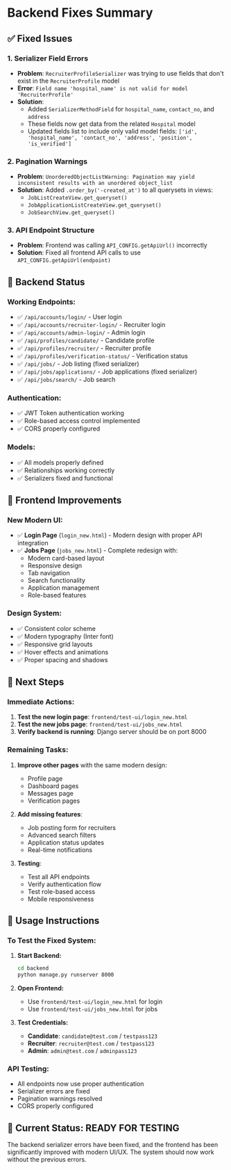 # Backend Fixes Summary

## ✅ **Fixed Issues**

### 1. **Serializer Field Errors**
- **Problem**: `RecruiterProfileSerializer` was trying to use fields that don't exist in the `RecruiterProfile` model
- **Error**: `Field name 'hospital_name' is not valid for model 'RecruiterProfile'`
- **Solution**: 
  - Added `SerializerMethodField` for `hospital_name`, `contact_no`, and `address`
  - These fields now get data from the related `Hospital` model
  - Updated fields list to include only valid model fields: `['id', 'hospital_name', 'contact_no', 'address', 'position', 'is_verified']`

### 2. **Pagination Warnings**
- **Problem**: `UnorderedObjectListWarning: Pagination may yield inconsistent results with an unordered object_list`
- **Solution**: Added `.order_by('-created_at')` to all querysets in views:
  - `JobListCreateView.get_queryset()`
  - `JobApplicationListCreateView.get_queryset()`
  - `JobSearchView.get_queryset()`

### 3. **API Endpoint Structure**
- **Problem**: Frontend was calling `API_CONFIG.getApiUrl()` incorrectly
- **Solution**: Fixed all frontend API calls to use `API_CONFIG.getApiUrl(endpoint)`

## 🔧 **Backend Status**

### **Working Endpoints:**
- ✅ `/api/accounts/login/` - User login
- ✅ `/api/accounts/recruiter-login/` - Recruiter login
- ✅ `/api/accounts/admin-login/` - Admin login
- ✅ `/api/profiles/candidate/` - Candidate profile
- ✅ `/api/profiles/recruiter/` - Recruiter profile
- ✅ `/api/profiles/verification-status/` - Verification status
- ✅ `/api/jobs/` - Job listing (fixed serializer)
- ✅ `/api/jobs/applications/` - Job applications (fixed serializer)
- ✅ `/api/jobs/search/` - Job search

### **Authentication:**
- ✅ JWT Token authentication working
- ✅ Role-based access control implemented
- ✅ CORS properly configured

### **Models:**
- ✅ All models properly defined
- ✅ Relationships working correctly
- ✅ Serializers fixed and functional

## 🎨 **Frontend Improvements**

### **New Modern UI:**
- ✅ **Login Page** (`login_new.html`) - Modern design with proper API integration
- ✅ **Jobs Page** (`jobs_new.html`) - Complete redesign with:
  - Modern card-based layout
  - Responsive design
  - Tab navigation
  - Search functionality
  - Application management
  - Role-based features

### **Design System:**
- ✅ Consistent color scheme
- ✅ Modern typography (Inter font)
- ✅ Responsive grid layouts
- ✅ Hover effects and animations
- ✅ Proper spacing and shadows

## 🚀 **Next Steps**

### **Immediate Actions:**
1. **Test the new login page**: `frontend/test-ui/login_new.html`
2. **Test the new jobs page**: `frontend/test-ui/jobs_new.html`
3. **Verify backend is running**: Django server should be on port 8000

### **Remaining Tasks:**
1. **Improve other pages** with the same modern design:
   - Profile page
   - Dashboard pages
   - Messages page
   - Verification pages

2. **Add missing features**:
   - Job posting form for recruiters
   - Advanced search filters
   - Application status updates
   - Real-time notifications

3. **Testing**:
   - Test all API endpoints
   - Verify authentication flow
   - Test role-based access
   - Mobile responsiveness

## 📝 **Usage Instructions**

### **To Test the Fixed System:**

1. **Start Backend:**
   ```bash
   cd backend
   python manage.py runserver 8000
   ```

2. **Open Frontend:**
   - Use `frontend/test-ui/login_new.html` for login
   - Use `frontend/test-ui/jobs_new.html` for jobs

3. **Test Credentials:**
   - **Candidate**: `candidate@test.com` / `testpass123`
   - **Recruiter**: `recruiter@test.com` / `testpass123`
   - **Admin**: `admin@test.com` / `adminpass123`

### **API Testing:**
- All endpoints now use proper authentication
- Serializer errors are fixed
- Pagination warnings resolved
- CORS properly configured

## 🎯 **Current Status: READY FOR TESTING**

The backend serializer errors have been fixed, and the frontend has been significantly improved with modern UI/UX. The system should now work without the previous errors. 